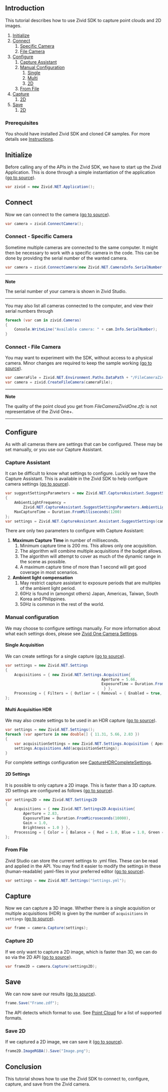 ## Introduction

This tutorial describes how to use Zivid SDK to capture point clouds and 2D images.

1. [Initialize](#initialize)
2. [Connect](#connect)
   1. [Specific Camera](#connect---specific-camera)
   2. [File Camera](#connect---file-camera)
3. [Configure](#configure)
   1. [Capture Assistant](#capture-assistant)
   2. [Manual Configuration](#manual-configuration)
      1. [Single](#single-acquisition)
      2. [Multi](#multi-acquisition-hdr)
      3. [2D](#2d-settings)
   3. [From File](#from-file)
4. [Capture](#capture)
    1. [2D](#capture-2d)
5. [Save](#save)
    1. [2D](#save-2d)

### Prerequisites

You should have installed Zivid SDK and cloned C# samples. For more details see [Instructions][installation-instructions-url].

## Initialize

Before calling any of the APIs in the Zivid SDK, we have to start up the Zivid Application. This is done through a simple instantiation of the application ([go to source][start_app-url]).
```csharp
var zivid = new Zivid.NET.Application();
```

## Connect

Now we can connect to the camera ([go to source][connect-url]).
```csharp
var camera = zivid.ConnectCamera();
```

### Connect - Specific Camera

Sometime multiple cameras are connected to the same computer. It might then be necessary to work with a specific camera in the code. This can be done by providing the serial number of the wanted camera.
```csharp
var camera = zivid.ConnectCamera(new Zivid.NET.CameraInfo.SerialNumber("2020C0DE"));
```

---
**Note** 

The serial number of your camera is shown in Zivid Studio.

---

You may also list all cameras connected to the computer, and view their serial numbers through
```csharp
foreach (var cam in zivid.Cameras)
{
    Console.WriteLine("Available camera: " + cam.Info.SerialNumber);
}
```

### Connect - File Camera

You may want to experiment with the SDK, without access to a physical camera. Minor changes are required to keep the sample working ([go to source][filecamera-url]).
```csharp
var cameraFile = Zivid.NET.Environment.Paths.DataPath + "/FileCameraZividOne.zfc";
var camera = zivid.CreateFileCamera(cameraFile);
```

---
**Note**

The quality of the point cloud you get from *FileCameraZividOne.zfc* is not representative of the Zivid One+.

---

## Configure

As with all cameras there are settings that can be configured. These may be set manually, or you use our Capture Assistant.

### Capture Assistant

It can be difficult to know what settings to configure. Luckily we have the Capture Assistant. This is available in the Zivid SDK to help configure camera settings ([go to source][captureassistant-url]).
```csharp
var suggestSettingsParameters = new Zivid.NET.CaptureAssistant.SuggestSettingsParameters
{
    AmbientLightFrequency =
        Zivid.NET.CaptureAssistant.SuggestSettingsParameters.AmbientLightFrequencyOption.none,
    MaxCaptureTime = Duration.FromMilliseconds(1200)
};
var settings = Zivid.NET.CaptureAssistant.Assistant.SuggestSettings(camera, suggestSettingsParameters);
```

There are only two parameters to configure with Capture Assistant:

1. **Maximum Capture Time** in number of milliseconds.
    1. Minimum capture time is 200 ms. This allows only one acquisition.
    2. The algorithm will combine multiple acquisitions if the budget allows.
    3. The algorithm will attempt to cover as much of the dynamic range in the scene as possible.
    4. A maximum capture time of more than 1 second will get good coverage in most scenarios.
2. **Ambient light compensation**
    1. May restrict capture assistant to exposure periods that are multiples of the ambient light period.
    2. 60Hz is found in (amongst others) Japan, Americas, Taiwan, South Korea and Philippines.
    3. 50Hz is common in the rest of the world.

### Manual configuration

We may choose to configure settings manually. For more information about what each settings does, please see [Zivid One Camera Settings][kb-camera_settings-url].

#### Single Acquisition

We can create settings for a single capture ([go to source][settings-url]).
```csharp
var settings = new Zivid.NET.Settings
{
    Acquisitions = { new Zivid.NET.Settings.Acquisition{
                                           Aperture = 5.66,
                                           ExposureTime = Duration.FromMicroseconds(8333)
                                            } },
    Processing = { Filters = { Outlier = { Removal = { Enabled = true, Threshold = 5.0 } } } }
};
```

#### Multi Acquisition HDR

We may also create settings to be used in an HDR capture ([go to source][settings-hdr-url]).
```csharp
var settings = new Zivid.NET.Settings();
foreach (var aperture in new double[] { 11.31, 5.66, 2.83 })
{
    var acquisitionSettings = new Zivid.NET.Settings.Acquisition { Aperture = aperture };
    settings.Acquisitions.Add(acquisitionSettings);
}
```
For complete settings configuration see [CaptureHDRCompleteSettings][settings-complete-hdr-url].

#### 2D Settings

It is possible to only capture a 2D image. This is faster than a 3D capture. 2D settings are configured as follows ([go to source][settings2d-url]).
```csharp
var settings2D = new Zivid.NET.Settings2D
{
    Acquisitions = { new Zivid.NET.Settings2D.Acquisition{
        Aperture = 2.83,
        ExposureTime = Duration.FromMicroseconds(10000),
        Gain = 1.0,
        Brightness = 1.0 } },
    Processing = { Color = { Balance = { Red = 1.0, Blue = 1.0, Green = 1.0 }, Gamma = 1.0 } }
};
```

### From File

Zivid Studio can store the current settings to .yml files. These can be read and applied in the API. You may find it easier to modify the settings in these (human-readable) yaml-files in your preferred editor  ([go to source][settingsFromFile-url]).
```csharp
var settings = new Zivid.NET.Settings("Settings.yml");
```

## Capture

Now we can capture a 3D image. Whether there is a single acquisition or multiple acquisitions (HDR) is given by the number of `acquisitions` in `settings` ([go to source][capture-url]).
```csharp
var frame = camera.Capture(settings);
```

### Capture 2D

If we only want to capture a 2D image, which is faster than 3D, we can do so via the 2D API ([go to source][capture2d-url]).
```csharp
var frame2D = camera.Capture(settings2D);
```

## Save

We can now save our results ([go to source][save-url]).
```csharp
frame.Save("Frame.zdf");
```
The API detects which format to use. See [Point Cloud][kb-point_cloud-url] for a list of supported formats.

### Save 2D

If we captured a 2D image, we can save it ([go to source][save2d-url]).
```csharp
frame2D.ImageRGBA().Save("Image.png");
```

## Conclusion

This tutorial shows how to use the Zivid SDK to connect to, configure, capture, and save from the Zivid camera.

[//]: ### "Recommended further reading"

[installation-instructions-url]: ../../../README.md#instructions
[start_app-url]: Capture/Capture.cs#L14
[connect-url]: Capture/Capture.cs#L17
[settings-url]: Capture/Capture.cs#L20-L25
[capture-url]: Capture/Capture.cs#L28
[save-url]: Capture/Capture.cs#L30-L32
[captureassistant-url]: CaptureAssistant/CaptureAssistant.cs#L19-L27
[settings2d-url]: Capture2D/Capture2D.cs#L21-L26
[capture2d-url]: Capture2D/Capture2D.cs#L29
[save2d-url]: Capture2D/Capture2D.cs#L62-L64
[filecamera-url]: CaptureFromFile/CaptureFromFile.cs#L17-L18
[settings-hdr-url]: CaptureHDR/CaptureHDR.cs#L21-L27
[settingsFromFile-url]: CaptureWithSettingsFromYML/CaptureWithSettingsFromYML.cs#L21-L23
[settings-complete-hdr-url]: CaptureHDRCompleteSettings/CaptureHDRCompleteSettings.cs#L24-L60
[kb-camera_settings-url]: https://zivid.atlassian.net/wiki/spaces/ZividKB/pages/450265335
[kb-point_cloud-url]: https://zivid.atlassian.net/wiki/spaces/ZividKB/pages/520061383
